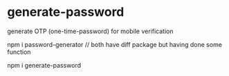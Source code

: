 # generate-password
generate OTP (one-time-password) for mobile verification

npm i password-generator    // both have diff package but having done some function

npm i generate-password

